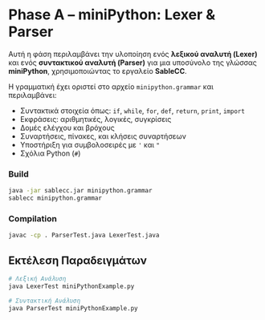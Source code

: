 # Phase A – miniPython: Lexer & Parser

Αυτή η φάση περιλαμβάνει την υλοποίηση ενός **λεξικού αναλυτή (Lexer)** και ενός **συντακτικού αναλυτή (Parser)** για μια υποσύνολο της γλώσσας **miniPython**, χρησιμοποιώντας το εργαλείο **SableCC**.

Η γραμματική έχει οριστεί στο αρχείο `minipython.grammar` και περιλαμβάνει:

- Συντακτικά στοιχεία όπως: `if`, `while`, `for`, `def`, `return`, `print`, `import`
- Εκφράσεις: αριθμητικές, λογικές, συγκρίσεις
- Δομές ελέγχου και βρόχους
- Συναρτήσεις, πίνακες, και κλήσεις συναρτήσεων
- Υποστήριξη για συμβολοσειρές με `'` και `"`
- Σχόλια Python (`#`)

### Build

```bash
java -jar sablecc.jar minipython.grammar
sablecc minipython.grammar
```

### Compilation
```bash
javac -cp . ParserTest.java LexerTest.java

```

## Εκτέλεση Παραδειγμάτων
```bash
# Λεξική Ανάλυση
java LexerTest miniPythonExample.py

# Συντακτική Ανάλυση
java ParserTest miniPythonExample.py
```

